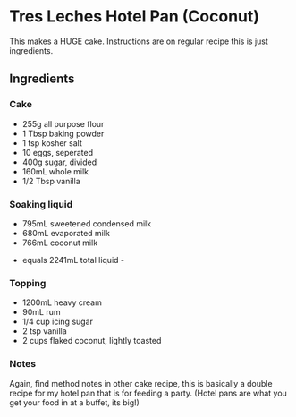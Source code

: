 # Tres Leches Hotel Pan (Coconut)

This makes a HUGE cake. Instructions are on regular recipe this is just ingredients.

## Ingredients

### Cake

* 255g all purpose flour
* 1 Tbsp baking powder
* 1 tsp kosher salt
* 10 eggs, seperated
* 400g sugar, divided
* 160mL whole milk
* 1/2 Tbsp vanilla

### Soaking liquid

* 795mL sweetened condensed milk
* 680mL evaporated milk
* 766mL coconut milk 
- equals 2241mL total liquid -

### Topping

* 1200mL heavy cream
* 90mL rum
* 1/4 cup icing sugar
* 2 tsp vanilla
* 2 cups flaked coconut, lightly toasted

### Notes

Again, find method notes in other cake recipe, this is basically a double recipe for my hotel pan that is for feeding a party. 
(Hotel pans are what you get your food in at a buffet, its big!)
